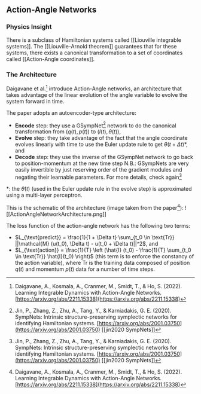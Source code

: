 ## Action-Angle Networks
### Physics Insight
There is a subclass of Hamiltonian systems called [[Liouville integrable systems]].
The [[Liouville-Arnold theorem]] guarantees that for these systems, there exists a canonical transformation to a set of coordinates called [[Action-Angle coordinates]].
### The Architecture
Daigavane et al.[^1] introduce Action-Angle networks, an architecture that takes advantage of the linear evolution of the angle variable to evolve the system forward in time. 

The paper adopts an autoencoder-type architecture: 
- **Encode** step: they use a GSympNet[^2] network to do the canonical transformation from $(q(t), p(t))$ to $(I(t), \theta (t))$,
- **Evolve** step: they take advantage of the fact that the angle coordinate evolves linearly with time to use the Euler update rule to get $\theta (t + \Delta t)$*, and
- **Decode** step: they use the inverse of the GSympNet network to go back to position-momentum at the new time step 
  N.B.: GSympNets are very easily invertible by just reserving order of the gradient modules and negating their learnable parameters. For more details, check again[^2]

\*: the $\dot{\theta} (t)$ (used in the Euler update rule in the evolve step) is approximated using a multi-layer perceptron.

This is the schematic of the architecture (image taken from the paper[^1]):
![[ActionAngleNetworkArchitecture.png]]

The loss function of the action-angle network has the following two terms:
- $L_{\text{predict}} = \frac{1}{1 + \Delta t} \sum_{t_0 \in \text{Tr}} ||\mathcal{M} (u(t_0), \Delta t) - u(t_0 + \Delta t)||^2$, and
- $L_{\text{action}} =  \frac{1}{T} \left (\hat{I} (t_0) - \frac{1}{T} \sum_{t_0 \in \text{Tr}} \hat{I}(t_0) \right)$ (this term is to enforce the constancy of the action variable),
where $\text{Tr}$ is the training data composed of position $q(t)$ and momentum $p(t)$ data for a number of time steps.

[^1]:  Daigavane, A., Kosmala, A., Cranmer, M., Smidt, T., & Ho, S. (2022). Learning Integrable Dynamics with Action-Angle Networks. [https://arxiv.org/abs/2211.15338](https://arxiv.org/abs/2211.15338)

[^2]:  Jin, P., Zhang, Z., Zhu, A., Tang, Y., & Karniadakis, G. E. (2020). SympNets: Intrinsic structure-preserving symplectic networks for identifying Hamiltonian systems. [https://arxiv.org/abs/2001.03750](https://arxiv.org/abs/2001.03750) [[jin2020 SympNets]]